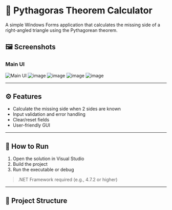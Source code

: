 # 📐 Pythagoras Theorem Calculator

A simple Windows Forms application that calculates the missing side of a right-angled triangle using the Pythagorean theorem.

## 🖼️ Screenshots

### Main UI

![Main UI](![image](https://github.com/user-attachments/assets/6464955a-1d25-4d8a-86cf-7f84a12d25b2)
)
![image](https://github.com/user-attachments/assets/945a95bd-e47d-4d81-8692-2c95a5332365)
![image](https://github.com/user-attachments/assets/585ce8c9-a529-49b9-bb8b-19df92936ac0)
![image](https://github.com/user-attachments/assets/e80cc2a9-eb99-4446-83d0-28b204dacb7f)
![image](https://github.com/user-attachments/assets/048126e7-97ed-45ea-87f9-7101b66c8f77)




---

## ⚙️ Features

- Calculate the missing side when 2 sides are known
- Input validation and error handling
- Clear/reset fields
- User-friendly GUI

---

## 🧪 How to Run

1. Open the solution in Visual Studio
2. Build the project
3. Run the executable or debug

> .NET Framework required (e.g., 4.7.2 or higher)

---

## 📁 Project Structure

